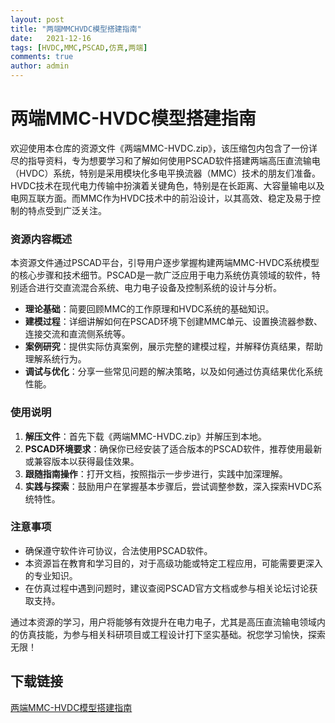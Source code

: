 ```yaml
---
layout: post
title: "两端MMCHVDC模型搭建指南"
date:   2021-12-16
tags: [HVDC,MMC,PSCAD,仿真,两端]
comments: true
author: admin
---
```

# 两端MMC-HVDC模型搭建指南

欢迎使用本仓库的资源文件《两端MMC-HVDC.zip》，该压缩包内包含了一份详尽的指导资料，专为想要学习和了解如何使用PSCAD软件搭建两端高压直流输电（HVDC）系统，特别是采用模块化多电平换流器（MMC）技术的朋友们准备。HVDC技术在现代电力传输中扮演着关键角色，特别是在长距离、大容量输电以及电网互联方面。而MMC作为HVDC技术中的前沿设计，以其高效、稳定及易于控制的特点受到广泛关注。

### 资源内容概述

本资源文件通过PSCAD平台，引导用户逐步掌握构建两端MMC-HVDC系统模型的核心步骤和技术细节。PSCAD是一款广泛应用于电力系统仿真领域的软件，特别适合进行交直流混合系统、电力电子设备及控制系统的设计与分析。

- **理论基础**：简要回顾MMC的工作原理和HVDC系统的基础知识。
- **建模过程**：详细讲解如何在PSCAD环境下创建MMC单元、设置换流器参数、连接交流和直流侧系统等。
- **案例研究**：提供实际仿真案例，展示完整的建模过程，并解释仿真结果，帮助理解系统行为。
- **调试与优化**：分享一些常见问题的解决策略，以及如何通过仿真结果优化系统性能。

### 使用说明

1. **解压文件**：首先下载《两端MMC-HVDC.zip》并解压到本地。
2. **PSCAD环境要求**：确保你已经安装了适合版本的PSCAD软件，推荐使用最新或兼容版本以获得最佳效果。
3. **跟随指南操作**：打开文档，按照指示一步步进行，实践中加深理解。
4. **实践与探索**：鼓励用户在掌握基本步骤后，尝试调整参数，深入探索HVDC系统特性。

### 注意事项

- 确保遵守软件许可协议，合法使用PSCAD软件。
- 本资源旨在教育和学习目的，对于高级功能或特定工程应用，可能需要更深入的专业知识。
- 在仿真过程中遇到问题时，建议查阅PSCAD官方文档或参与相关论坛讨论获取支持。

通过本资源的学习，用户将能够有效提升在电力电子，尤其是高压直流输电领域内的仿真技能，为参与相关科研项目或工程设计打下坚实基础。祝您学习愉快，探索无限！

## 下载链接

[两端MMC-HVDC模型搭建指南](https://pan.quark.cn/s/1132f629aa07)